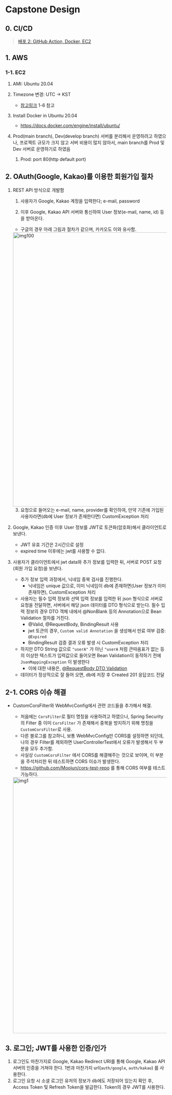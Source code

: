 # Capstone Design 



## 0. CI/CD
> [배포 2: GitHub Action, Docker, EC2](https://github.com/Moojun/TIL/blob/main/Capstone%20Design/AWS/%EB%B0%B0%ED%8F%AC%202%5D%20Github%20Action%2C%20Docker%2C%20EC2.md)





## 1. AWS

### 1-1. EC2

1. AMI: Ubuntu 20.04

2. Timezone 변경: UTC -> KST
   * [참고링크](https://github.com/Moojun/TIL/blob/main/AWS/Develop-Environment/EC2%EC%97%90%20JSP%2C%20Servlet%20%ED%94%84%EB%A1%9C%EC%A0%9D%ED%8A%B8%20%EB%B0%B0%ED%8F%AC.md) 1-6 참고

3. Install Docker in Ubuntu 20.04
   * https://docs.docker.com/engine/install/ubuntu/

4. Prod(main branch), Dev(develop branch) 서버를 분리해서 운영하려고 하였으나, 프로젝트 규모가 크지 않고 서버 비용이 많지 않아서, main branch를 Prod 및 Dev 서버로 운영하기로 하였음
   1. Prod: port 80(http default port)







## 2. OAuth(Google, Kakao)를 이용한 회원가입 절차

1. REST API 방식으로 개발함

   1. 사용자가 Google, Kakao 계정을 입력한다; e-mail, password

   2. 이후 Google, Kakao API 서버와 통신하여 User 정보(e-mail, name, id) 등을 받아온다.

     * 구글의 경우 아래 그림과 절차가 같으며, 카카오도 이와 유사함.

     <img width="854" alt="img100" src="https://user-images.githubusercontent.com/80478750/235361059-64dcf889-7d83-4e31-b131-a0cfffdc97d1.png">

   3. 요청으로 들어오는 e-mail, name, provider를 확인하여, 만약 기존에 가입된 사용자라면(db에 User 정보가 존재한다면) CustomException 처리

2. Google, Kakao 인증 이후 User 정보를 JWT로 토큰화(암호화)해서 클라이언트로 보낸다.
   * JWT 유효 기간은 2시간으로 설정
   * expired time 이후에는 jwt를 사용할 수 없다.

3. 사용자가 클라이언트에서 jwt data와 추가 정보를 입력한 뒤, 서버로 POST 요청(회원 가입 요청)을 보낸다.

   * 추가 정보 입력 과정에서, 닉네임 중복 검사를 진행한다.
     * 닉네임은 unique 값으로, 이미 닉네임이 db에 존재하면(User 정보가 이미 존재하면), CustomException 처리
   * 사용자는 필수 입력 정보와 선택 입력 정보를 입력한 뒤 json 형식으로 서버로 요청을 전달하면, 서버에서 해당 json 데이터를 DTO 형식으로 받는다.  필수 입력 정보의 경우 DTO 객체 내에서 @NonBlank 등의 Annotation으로 Bean Validation 절차를 거친다.
     * @Valid, @RequestBody, BindingResult 사용
     * jwt 토큰의 경우, `Custom valid Annotation` 을 생성해서 만료 여부 검증: `@Expired` 
     * BindingResult 검증 결과 오류 발생 시 CustomException 처리
   * 하지만 DTO String 값으로 `"userA"` 가 아닌 `"userA`  처럼 큰따옴표가 없는 등의 이상한 텍스트가 입력값으로 들어오면 Bean Validation이 동작하기 전에 `JsonMappingException` 이 발생한다
     * 이에 대한 내용은, [@RequestBody DTO Validation](https://github.com/Moojun/TIL/blob/main/Capstone%20Design/Spring/%40RequestBody%20DTO%20Validation.md)
   * 데이터가 정상적으로 잘 들어 오면, db에 저장 후 Created 201 응답코드 전달



## 2-1. CORS 이슈 해결

* CustomCorsFilter와 WebMvcConfig에서 관련 코드들을 추가해서 해결.
  
  * 처음에는 `CorsFilter`로 필터 명칭을 사용하려고 하였으나, Spring Security의 Filter 중 이미 `CorsFilter` 가 존재해서 중복을 방지하기 위해 명칭을 `CustomCorsFilter`로 사용.
  * 다른 블로그를 참고하니, 보통 WebMvcConfig만 CORS를 설정하면 되던데, 나의 경우 Filter를 제외하면 UserControllerTest에서 오류가 발생해서 두 부분을 모두 추가함.
  * 사실상 `CustomCorsFilter` 에서 CORS를 해결해주는 것으로 보이며, 이 부분을 주석처리한 뒤 테스트하면 CORS 이슈가 발생한다. 
  * https://github.com/Moojun/cors-test-repo 를 통해 CORS 여부를 테스트 가능하다. 
  
  <img width="797" alt="img1" src="https://github.com/Moojun/TIL/assets/80478750/4de32b6b-7509-4439-a29d-399d302b9e4b">



## 3. 로그인; JWT를 사용한 인증/인가

1. 로그인도 마찬가지로 Google, Kakao Redirect URI를 통해 Google, Kakao API 서버의 인증을 거쳐야 한다. 1번과 마찬가지 url(`auth/google`, `auth/kakao`) 를 사용한다. 
2. 로그인 요청 시 소셜 로그인 유저의 정보가 db에도 저장되어 있는지 확인 후, Access Token 및 Refresh Token을 발급한다. Token의 경우 JWT를 사용한다. 
